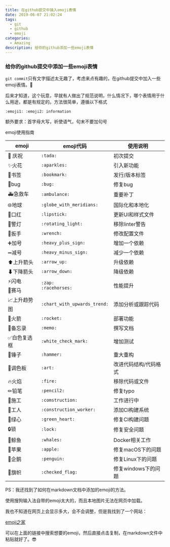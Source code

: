 ```yaml
---
title: 在github提交中插入emoji表情
date: 2019-06-07 21:02:24
tags: 
  - git
  - github
  - emoji
categories: 
  - Amazing
description: 给你的github添加一些emoji表情
---
```


### 给你的github提交中添加一些emoji表情

`git commit`只有文字描述太无趣了，考虑来点有趣的，在github提交中加入一些emoji表情。💢

后来才知道，这个玩意，早就有人做出了规范说明，什么情况下，哪个表情用于什么用途，都是有规定的。方法很简单，遵循以下格式

`:emoji1: :emoji2: information`

额外要求：首字母大写，祈使语气，句末不要加句号

emoji使用指南

| emoji            | emoji代码                    | 使用说明              |
| ---------------- | ---------------------------- | --------------------- |
| 🎉 庆祝           | `:tada:`                     | 初次提交              |
| ✨火花            | `:aparkles:`                 | 引入新功能            |
| 🔖书签            | `:bookmark:`                 | 发行/版本标签         |
| 🐛bug             | `:bug:`                      | 修复bug               |
| 🚑急救车          | `:ambulance:`                | 重要补丁              |
| 🌐地球            | `:globe_with_meridians:`     | 国际化和本地化        |
| 💄口红            | `:lipstick:`                 | 更新UI和样式文件      |
| 🚨警灯            | `:rotating_light:`           | 移除linter警告        |
| 🔧扳手            | `:wrench:`                   | 修改配置文件          |
| ➕加号            | `:heavy_plus_sign:`          | 增加一个依赖          |
| ➖减号            | `:heavy_minus_sign:`         | 减少一个依赖          |
| ⬆上升箭头        | `:arrow_up:`                 | 升级依赖              |
| ⬇下降箭头        | `:arrow_down:`               | 降级依赖              |
| ⚡闪电<br />🐎赛马 | `:zap:`<br />`:racehorses:`  | 性能提升              |
| 📈上升趋势图      | `:chart_with_upwards_trend:` | 添加分析或跟踪代码    |
| 🚀火箭            | `:rocket:`                   | 部署功能              |
| 📝备忘录          | `:memo:`                     | 撰写文档              |
| ✅白色复选框      | `:white_check_mark:`         | 增加测试              |
| 🔨锤子            | `:hammer:`                   | 重大重构              |
| 🎨调色板          | `:art:`                      | 改进代码结构/代码格式 |
| 🔥火焰            | `:fire:`                     | 移除代码或文件        |
| ✏铅笔            | `:pencil2:`                  | 修复typo              |
| 🚧施工            | `:comstruction:`             | 工作进行中            |
| 👷工人            | `:construction_worker:`      | 添加CI构建系统        |
| 💚绿心            | `:green_heart:`              | 修复CI构建问题        |
| 🔒锁              | `:lock:`                     | 修复安全问题          |
| 🐋鲸鱼            | `:whales:`                   | Docker相关工作        |
| 🍎苹果            | `:apple:`                    | 修复macOS下的问题     |
| 🐧企鹅            | `:penguin:`                  | 修复Linux下的问题     |
| 🏁旗帜            | `:checked_flag:`             | 修复windows下的问题   |



PS：我还找到了如何在markdown文档中添加的emoji的方法。

使用搜狗输入法自带的emoji太大的，而且本地图片无法在网页中加载。

我也不知道在网页上会显示多大，会不会调整，但是我找到了一个网站：

[emoji之家](<http://emojihomepage.com/>)

可以在上面的链接中搜索想要的emoji，然后直接点击复制，在markdown文件中粘贴就好了。😎

